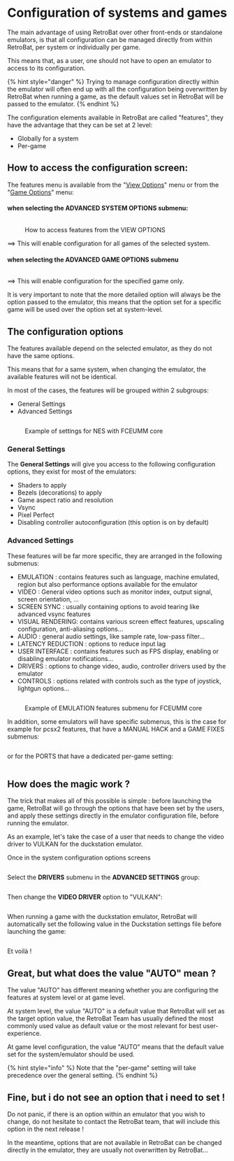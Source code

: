 # Configuration of systems and games

The main advantage of using RetroBat over other front-ends or standalone emulators, is that all configuration can be managed directly from within RetroBat, per system or individually per game.

This means that, as a user, one should not have to open an emulator to access to its configuration.

{% hint style="danger" %}
Trying to manage configuration directly within the emulator will often end up with all the configuration being overwritten by RetroBat when running a game, as the default values set in RetroBat will be passed to the emulator.
{% endhint %}

The configuration elements available in RetroBat are called "features", they have the advantage that they can be set at 2 level:

* Globally for a system
* Per-game



## How to access the configuration screen:

The features menu is available from the "[View Options](view-options.md)" menu or from the "[Game Options](game-options.md)" menu:

#### when selecting the **ADVANCED SYSTEM OPTIONS** submenu:

<div align="left">

<figure><img src="https://i.imgur.com/NTx2K4c.png" alt=""><figcaption><p>How to access features from the VIEW OPTIONS</p></figcaption></figure>

</div>

\==> This will enable configuration for all games of the selected system.



#### when selecting the ADVANCED GAME OPTIONS submenu

<div align="left">

<figure><img src="https://i.imgur.com/lJNGWGh.png" alt=""><figcaption></figcaption></figure>

</div>

\==> This will enable configuration for the specified game only.



It is very important to note that the more detailed option will always be the option passed to the emulator, this means that the option set for a specific game will be used over the option set at system-level.

## The configuration options

The features available depend on the selected emulator, as they do not have the same options.

This means that for a same system, when changing the emulator, the available features will not be identical.



In most of the cases, the features will be grouped within 2 subgroups:

* General Settings
* Advanced Settings

<div align="left">

<figure><img src="https://i.imgur.com/mcSBHUD.png" alt=""><figcaption><p>Example of settings for NES with FCEUMM core</p></figcaption></figure>

</div>

### General Settings

The **General Settings** will give you access to the following configuration options, they exist for most of the emulators:

* Shaders to apply
* Bezels (decorations) to apply
* Game aspect ratio and resolution
* Vsync
* Pixel Perfect
* Disabling controller autoconfiguration (this option is on by default)



### Advanced Settings

These features will be far more specific, they are arranged in the following submenus:

* EMULATION : contains features such as language, machine emulated, region but also performance options available for the emulator
* VIDEO : General video options such as monitor index, output signal, screen orientation, ...
* SCREEN SYNC : usually containing options to avoid tearing like advanced vsync features
* VISUAL RENDERING: contains various screen effect features, upscaling configuration, anti-aliasing options...
* AUDIO : general audio settings, like sample rate, low-pass filter...
* LATENCY REDUCTION : options to reduce input lag
* USER INTERFACE : contains features such as FPS display, enabling or disabling emulator notifications...
* DRIVERS : options to change video, audio, controller drivers used by the emulator
* CONTROLS : options related with controls such as the type of joystick, lightgun options...

<div align="left">

<figure><img src="https://i.imgur.com/hGdcInG.png" alt=""><figcaption><p>Example of EMULATION features submenu for FCEUMM core</p></figcaption></figure>

</div>



In addition, some emulators will have specific submenus, this is the case for example for pcsx2 features, that have a MANUAL HACK and a GAME FIXES submenus:

<div align="left">

<figure><img src="https://i.imgur.com/Mw3E0dB.png" alt=""><figcaption></figcaption></figure>

</div>

or for the PORTS that have a dedicated per-game setting:

<div align="left">

<figure><img src="https://i.imgur.com/nCX1t0V.png" alt=""><figcaption></figcaption></figure>

</div>



## How does the magic work ?

The trick that makes all of this possible is simple : before launching the game, RetroBat will go through the options that have been set by the users, and apply these settings directly in the emulator configuration file, before running the emulator.



As an example, let's take the case of a user that needs to change the video driver to VULKAN for the duckstation emulator.

Once in the system configuration options screens

<div align="left">

<figure><img src="https://i.imgur.com/HkFOJoU.png" alt=""><figcaption></figcaption></figure>

</div>

Select the **DRIVERS** submenu in the **ADVANCED SETTINGS** group:

<div align="left">

<figure><img src="https://i.imgur.com/qthtyR1.png" alt=""><figcaption></figcaption></figure>

</div>



Then change the **VIDEO DRIVER** option to "VULKAN":

<div align="left">

<figure><img src="https://i.imgur.com/xaeKGGB.png" alt=""><figcaption></figcaption></figure>

</div>

When running a game with the duckstation emulator, RetroBat will automatically set the following value in the Duckstation settings file before launching the game:

<div align="left">

<figure><img src="https://i.imgur.com/yYUfic3.png" alt=""><figcaption></figcaption></figure>

</div>

Et voilà !

## Great, but what does the value "AUTO" mean ?

The value "AUTO" has different meaning whether you are configuring the features at system level or at game level.

At system level, the value "AUTO" is a default value that RetroBat will set as the target option value, the RetroBat Team has usually defined the most commonly used value as default value or the most relevant for best user-experience.

At game level configuration, the value "AUTO" means that the default value set for the system/emulator should be used.

{% hint style="info" %}
Note that the "per-game" setting will take precedence over the general setting.
{% endhint %}

## Fine, but i do not see an option that i need to set !

Do not panic, if there is an option within an emulator that you wish to change, do not hesitate to contact the RetroBat team, that will include this option in the next release !

In the meantime, options that are not available in RetroBat can be changed directly in the emulator, they are usually not overwritten by RetroBat...
